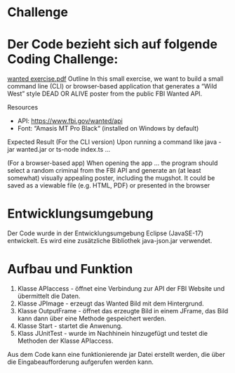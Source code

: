 # Challenge  

# Der Code bezieht sich auf folgende Coding Challenge:
[wanted exercise.pdf](https://github.com/Daerhard/Challenge/files/8239763/wanted.exercise.pdf)
Outline 
In this small exercise, we want to build a small command line (CLI) or browser-based 
application that generates a “Wild West” style DEAD OR ALIVE poster from the 
public FBI Wanted API.

Resources 
- API: https://www.fbi.gov/wanted/api
- Font: “Amasis MT Pro Black“ (installed on Windows by default)

Expected Result 
(For the CLI version) Upon running a command like
java -jar wanted.jar or ts-node index.ts ...

(For a browser-based app) When opening the app …
the program should select a random criminal from the FBI API and generate an (at 
least somewhat) visually appealing poster, including the mugshot. It could be saved
as a viewable file (e.g. HTML, PDF) or presented in the browser

# Entwicklungsumgebung
Der Code wurde in der Entwicklungsumgebung Eclipse (JavaSE-17) entwickelt.
Es wird eine zusätzliche Bibliothek java-json.jar verwendet.

# Aufbau und Funktion
1. Klasse APIaccess - öffnet eine Verbindung zur API der FBI Website und übermittelt die Daten.
2. Klasse JPImage - erzeugt das Wanted Bild mit dem Hintergrund.
3. Klasse OutputFrame - öffnet das erzeugte Bild in einem JFrame, das Bild kann dann über eine Methode gespeichert werden.
4. Klasse Start - startet die Anwenung.
5. Klass JUnitTest - wurde im Nachhinein hinzugefügt und testet die Methoden der Klasse APIaccess.  

Aus dem Code kann eine funktionierende jar Datei erstellt werden, die über die Eingabeaufforderung aufgerufen werden kann.

